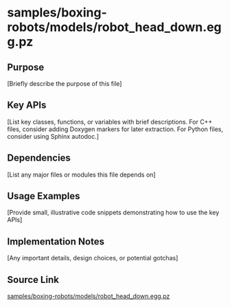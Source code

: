 # samples/boxing-robots/models/robot_head_down.egg.pz

## Purpose
[Briefly describe the purpose of this file]

## Key APIs
[List key classes, functions, or variables with brief descriptions.
For C++ files, consider adding Doxygen markers for later extraction.
For Python files, consider using Sphinx autodoc.]

## Dependencies
[List any major files or modules this file depends on]

## Usage Examples
[Provide small, illustrative code snippets demonstrating how to use the key APIs]

## Implementation Notes
[Any important details, design choices, or potential gotchas]

## Source Link
[samples/boxing-robots/models/robot_head_down.egg.pz](link_to_source_repository/samples/boxing-robots/models/robot_head_down.egg.pz)
